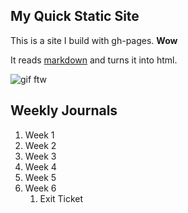 ## My Quick Static Site

This is a site I build with gh-pages. **Wow**

It reads [markdown](https://www.markdownguide.org/) and turns it into html.

![gif ftw](https://media.giphy.com/media/nXxOjZrbnbRxS/200w_d.gif)








## Weekly Journals
1. Week 1
1. Week 2
1. Week 3
1. Week 4
1. Week 5
1. Week 6
   1. Exit Ticket
